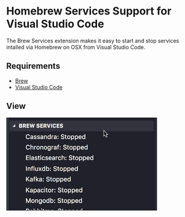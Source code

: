 # Homebrew Services Support for Visual Studio Code

The Brew Services extension makes it easy to start and stop services intalled via Homebrew on OSX from Visual Studio Code.

## Requirements

- [Brew](https://brew.sh/)
- [Visual Studio Code](https://code.visualstudio.com)

## View

<img src="resources/explorer.gif" width=400 />